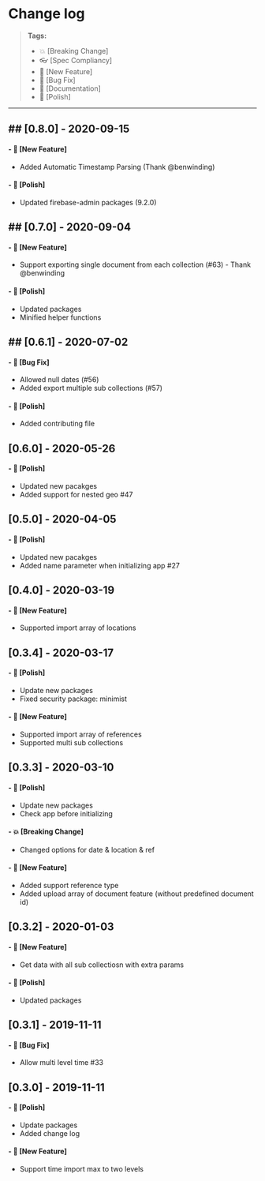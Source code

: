 # Change log

> **Tags:**
>
> - :boom: [Breaking Change]
> - :eyeglasses: [Spec Compliancy]
> - :rocket: [New Feature]
> - :bug: [Bug Fix]
> - :memo: [Documentation]
> - :nail_care: [Polish]

---

## ## [0.8.0] - 2020-09-15

#### - :rocket: [New Feature]

- Added Automatic Timestamp Parsing (Thank @benwinding)

#### - :nail_care: [Polish]

- Updated firebase-admin packages (9.2.0)

## ## [0.7.0] - 2020-09-04

#### - :rocket: [New Feature]

- Support exporting single document from each collection (#63) - Thank @benwinding

#### - :nail_care: [Polish]

- Updated packages
- Minified helper functions

## ## [0.6.1] - 2020-07-02

#### - :bug: [Bug Fix]

- Allowed null dates (#56)
- Added export multiple sub collections (#57)

#### - :nail_care: [Polish]

- Added contributing file

## [0.6.0] - 2020-05-26

#### - :nail_care: [Polish]

- Updated new pacakges
- Added support for nested geo #47

## [0.5.0] - 2020-04-05

#### - :nail_care: [Polish]

- Updated new pacakges
- Added name parameter when initializing app #27

## [0.4.0] - 2020-03-19

#### - :rocket: [New Feature]

- Supported import array of locations

## [0.3.4] - 2020-03-17

#### - :nail_care: [Polish]

- Update new packages
- Fixed security package: minimist

#### - :rocket: [New Feature]

- Supported import array of references
- Supported multi sub collections

## [0.3.3] - 2020-03-10

#### - :nail_care: [Polish]

- Update new packages
- Check app before initializing

#### - :boom: [Breaking Change]

- Changed options for date & location & ref

#### - :rocket: [New Feature]

- Added support reference type
- Added upload array of document feature (without predefined document id)

## [0.3.2] - 2020-01-03

#### - :rocket: [New Feature]

- Get data with all sub collectiosn with extra params

#### - :nail_care: [Polish]

- Updated packages

## [0.3.1] - 2019-11-11

#### - :bug: [Bug Fix]

- Allow multi level time #33

## [0.3.0] - 2019-11-11

#### - :nail_care: [Polish]

- Update packages
- Added change log

#### - :rocket: [New Feature]

- Support time import max to two levels
